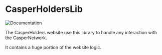 # CasperHoldersLib

![Documentation](docs/badge.svg)

The CasperHolders website use this library to handle any interaction with the CasperNetwork.

It contains a huge portion of the website logic.


